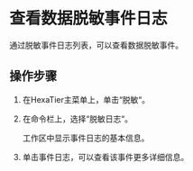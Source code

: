 # 查看数据脱敏事件日志<a name="ZH-CN_TOPIC_0111166459"></a>

通过脱敏事件日志列表，可以查看数据脱敏事件。

## 操作步骤<a name="zh-cn_topic_0180960131_s9f1b7c51c68d441c97f08f6626ce1cdd"></a>

1.  在HexaTier主菜单上，单击“脱敏“。
2.  在命令栏上，选择“脱敏日志“。

    工作区中显示事件日志的基本信息。

3.  单击事件日志，可以查看该事件更多详细信息。

